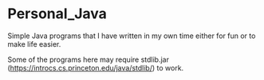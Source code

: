 # Personal_Java
Simple Java programs that I have written in my own time either for fun or to make life easier.

Some of the programs here may require stdlib.jar (https://introcs.cs.princeton.edu/java/stdlib/) to work.
